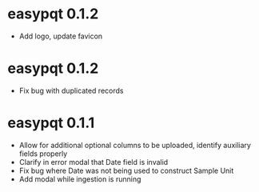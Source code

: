 # easypqt 0.1.2

* Add logo, update favicon

# easypqt 0.1.2

* Fix bug with duplicated records

# easypqt 0.1.1

* Allow for additional optional columns to be uploaded, identify auxiliary fields properly
* Clarify in error modal that Date field is invalid
* Fix bug where Date was not being used to construct Sample Unit
* Add modal while ingestion is running
